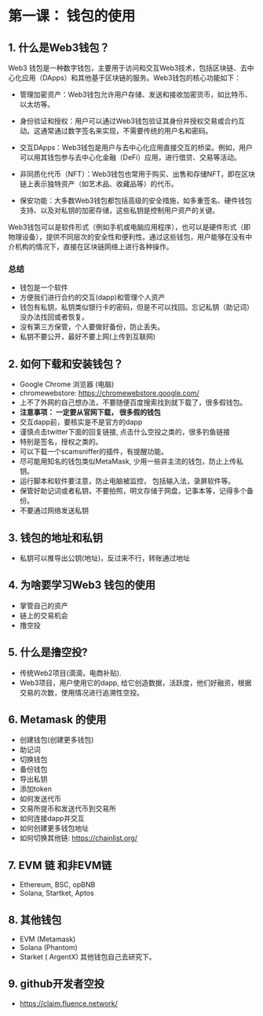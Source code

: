 
# 第一课： 钱包的使用

## 1. 什么是Web3钱包？

Web3 钱包是一种数字钱包，主要用于访问和交互Web3技术，包括区块链、去中心化应用（DApps）和其他基于区块链的服务。Web3钱包的核心功能如下：

- 管理加密资产：Web3钱包允许用户存储、发送和接收加密货币，如比特币、以太坊等。

- 身份验证和授权：用户可以通过Web3钱包验证其身份并授权交易或合约互动。这通常通过数字签名来实现，不需要传统的用户名和密码。

- 交互DApps：Web3钱包是用户与去中心化应用直接交互的桥梁。例如，用户可以用其钱包参与去中心化金融（DeFi）应用，进行借贷、交易等活动。

- 非同质化代币（NFT）：Web3钱包也常用于购买、出售和存储NFT，即在区块链上表示独特资产（如艺术品、收藏品等）的代币。

- 保安功能：大多数Web3钱包都包括高级的安全措施，如多重签名、硬件钱包支持、以及对私钥的加密存储，这些私钥是控制用户资产的关键。

Web3钱包可以是软件形式（例如手机或电脑应用程序），也可以是硬件形式（即物理设备），提供不同层次的安全性和便利性。通过这些钱包，用户能够在没有中介机构的情况下，直接在区块链网络上进行各种操作。

### 总结
- 钱包是一个软件
- 方便我们进行合约的交互(dapp)和管理个人资产
- 钱包有私钥，私钥类似银行卡的密码，但是不可以找回。忘记私钥（助记词）没办法找回或者恢复。
- 没有第三方保管，个人要做好备份，防止丢失。
- 私钥不要公开，最好不要上网(上传到互联网)


## 2. 如何下载和安装钱包？
- Google Chrome 浏览器 (电脑)
- chromewebstore: https://chromewebstore.google.com/
- 上不了外网的自己想办法，不要随便百度搜索找到就下载了，很多假钱包。
- **注意事项： 一定要从官网下载， 很多假的钱包**
- 交互dapp前，要核实是不是官方的dapp
- 谨慎点击twitter下面的回复链接, 点击什么空投之类的，很多钓鱼链接
- 特别是签名，授权之类的。
- 可以下载一个scamsniffer的插件，有提醒功能。
- 尽可能用知名的钱包类似MetaMask, 少用一些非主流的钱包，防止上传私钥。
- 运行脚本和软件要注意，防止电脑被监控， 包括输入法，录屏软件等。
- 保管好助记词或者私钥，不要拍照，明文存储于网盘，记事本等，记得多个备份。
- 不要通过网络发送私钥

## 3. 钱包的地址和私钥
- 私钥可以推导出公钥(地址)，反过来不行，转账通过地址

## 4. 为啥要学习Web3 钱包的使用
- 掌管自己的资产
- 链上的交易机会
- 撸空投

## 5. 什么是撸空投?
- 传统Web2项目(滴滴，电商补贴).
- Web3项目，用户使用它的dapp, 给它创造数据，活跃度，他们好融资，根据交易的次数，使用情况进行追溯性空投。

## 6. Metamask 的使用
- 创建钱包(创建更多钱包)
- 助记词
- 切换钱包
- 备份钱包
- 导出私钥
- 添加token
- 如何发送代币
- 交易所提币和发送代币到交易所
- 如何连接dapp并交互
- 如何创建更多钱包地址
- 如何切换其他链: https://chainlist.org/

## 7. EVM 链 和非EVM链
- Ethereum, BSC, opBNB
- Solana, Startket, Aptos

## 8. 其他钱包
- EVM (Metamask)
- Solana (Phantom)
- Starket ( ArgentX)
其他钱包自己去研究下。

## 9. github开发者空投
- https://claim.fluence.network/





